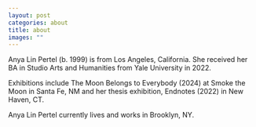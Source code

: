 ```yaml
---
layout: post
categories: about
title: about
images: ""
---
```

Anya Lin Pertel (b. 1999) is from Los Angeles, California. She received her BA in Studio Arts and Humanities from Yale University in 2022.

Exhibitions include The Moon Belongs to Everybody (2024) at Smoke the Moon in Santa Fe, NM and her thesis exhibition, Endnotes (2022) in New Haven, CT. 

Anya Lin Pertel currently lives and works in Brooklyn, NY.
